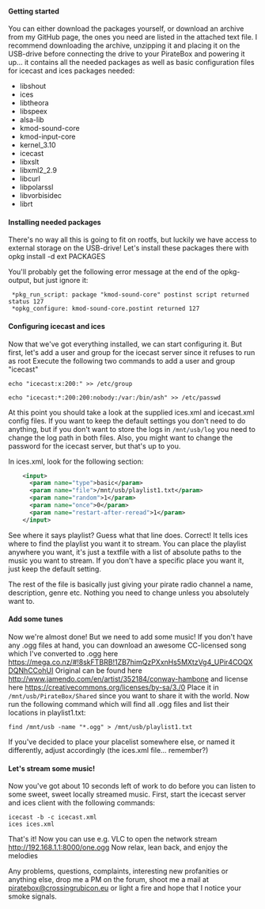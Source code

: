 #### Getting started
You can either download the packages yourself, or download an archive from my GitHub page, the ones you need are listed in the attached text file. I recommend downloading the archive, unzipping it and placing it on the USB-drive before connecting the drive to your PirateBox and powering it up... it contains all the needed packages as well as basic configuration files for icecast and ices
packages needed:
- libshout
- ices
- libtheora
- libspeex
- alsa-lib
- kmod-sound-core
- kmod-input-core
- kernel_3.10
- icecast
- libxslt
- libxml2_2.9
- libcurl
- libpolarssl
- libvorbisidec
- librt

#### Installing needed packages
There's no way all this is going to fit on rootfs, but luckily we have access to external storage on the USB-drive! Let's install these packages there with opkg install -d ext PACKAGES

You'll probably get the following error message at the end of the opkg-output, but just ignore it: 
```
 *pkg_run_script: package "kmod-sound-core" postinst script returned status 127 
 *opkg_configure: kmod-sound-core.postint returned 127
```

#### Configuring icecast and ices
Now that we've got everything installed, we can start configuring it. But first, let's add a user and group for the icecast server since it refuses to run as root
Execute the following two commands to add a user and group "icecast" 
```
echo "icecast:x:200:" >> /etc/group
```
```
echo "icecast:*:200:200:nobody:/var:/bin/ash" >> /etc/passwd
```

At this point you should take a look at the supplied ices.xml and icecast.xml config files. If you want to keep the default settings you don't need to do anything, but if you don't want to store the logs in ```/mnt/usb/log``` you need to change the log path in both files. Also, you might want to change the password for the icecast server, but that's up to you.

In ices.xml, look for the following section:
``` xml
    <input>
      <param name="type">basic</param>
      <param name="file">/mnt/usb/playlist1.txt</param>
      <param name="random">1</param>
      <param name="once">0</param>
      <param name="restart-after-reread">1</param>
    </input>
```
See where it says playlist? Guess what that line does. Correct! It tells ices where to find the playlist you want it to stream. You can place the playlist anywhere you want, it's just a textfile with a list of absolute paths to the music you want to stream. If you don't have a specific place you want it, just keep the default setting. 

The rest of the file is basically just giving your pirate radio channel a name, description, genre etc. Nothing you need to change unless you absolutely want to. 

#### Add some tunes
Now we're almost done! But we need to add some music! If you don't have any .ogg files at hand, you can download an awesome CC-licensed song which I've converted to .ogg here https://mega.co.nz/#!8skFTBRB!1ZB7himQzPXxnHs5MXtzVg4_UPir4COQXDQNhCCohUI 
Original can be found here http://www.jamendo.com/en/artist/352184/conway-hambone and license here https://creativecommons.org/licenses/by-sa/3./0 
Place it in ```/mnt/usb/PirateBox/Shared``` since you want to share it with the world. Now run the following command which will find all .ogg files and list their locations in playlist1.txt:
```
find /mnt/usb -name "*.ogg" > /mnt/usb/playlist1.txt
```
If you've decided to place your placelist somewhere else, or named it differently, adjust accordingly (the ices.xml file... remember?)

#### Let's stream some music!
Now you've got about 10 seconds left of work to do before you can listen to some sweet, sweet locally streamed music.
First, start the icecast server and ices client with the following commands:
```
icecast -b -c icecast.xml
ices ices.xml
```
That's it! Now you can use e.g. VLC to open the network stream http://192.168.1.1:8000/one.ogg 
Now relax, lean back, and enjoy the melodies


Any problems, questions, complaints, interesting new profanities or anything else, drop me a PM on the forum, shoot me a mail at piratebox@crossingrubicon.eu or light a fire and hope that I notice your smoke signals. 


